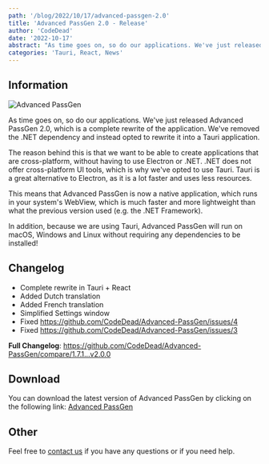 ```yaml
---
path: '/blog/2022/10/17/advanced-passgen-2.0'
title: 'Advanced PassGen 2.0 - Release'
author: 'CodeDead'
date: '2022-10-17'
abstract: "As time goes on, so do our applications. We've just released Advanced PassGen 2.0, which is a complete rewrite of the application..."
categories: 'Tauri, React, News'
---
```


## Information

![Advanced PassGen](https://i.imgur.com/bVTaGO7.png)

As time goes on, so do our applications. We've just released Advanced PassGen 2.0, which is a complete rewrite of the application.
We've removed the .NET dependency and instead opted to rewrite it into a Tauri application.

The reason behind this is that we want to be able to create applications that are cross-platform, without having to use Electron or .NET.
.NET does not offer cross-platform UI tools, which is why we've opted to use Tauri. Tauri is a great alternative to Electron, as it is a lot faster and uses less resources.

This means that Advanced PassGen is now a native application, which runs in your system's WebView, which is much faster and more lightweight than
what the previous version used (e.g. the .NET Framework).

In addition, because we are using Tauri, Advanced PassGen will run on macOS, Windows and Linux without requiring any dependencies to be installed!

## Changelog

- Complete rewrite in Tauri + React
- Added Dutch translation
- Added French translation
- Simplified Settings window
- Fixed https://github.com/CodeDead/Advanced-PassGen/issues/4
- Fixed https://github.com/CodeDead/Advanced-PassGen/issues/3

**Full Changelog**: https://github.com/CodeDead/Advanced-PassGen/compare/1.7.1...v2.0.0

## Download

You can download the latest version of Advanced PassGen by clicking on the following link:
[Advanced PassGen](https://codedead.com/software/advanced-passgen)

## Other

Feel free to [contact us](/contact) if you have any questions or if you need help.
